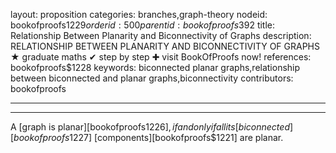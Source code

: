layout: proposition
categories: branches,graph-theory
nodeid: bookofproofs$1229
orderid: 500
parentid: bookofproofs$392
title: Relationship Between Planarity and Biconnectivity of Graphs
description: RELATIONSHIP BETWEEN PLANARITY AND BICONNECTIVITY OF GRAPHS ★ graduate maths ✔ step by step ✚ visit BookOfProofs now!
references: bookofproofs$1228
keywords: biconnected planar graphs,relationship between biconnected and planar graphs,biconnectivity
contributors: bookofproofs

---


---

A [graph is planar][bookofproofs$1226], if and only if all its [biconnected][bookofproofs$1227]  [components][bookofproofs$1221] are planar.
